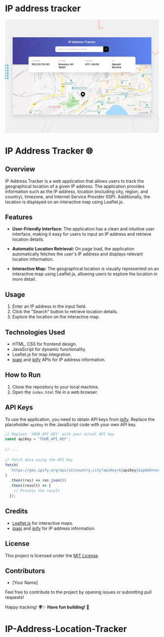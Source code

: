 # IP address tracker

![Design preview for the IP address tracker coding challenge](./design/desktop-preview.jpg)

# IP Address Tracker 🌐

## Overview

IP Address Tracker is a web application that allows users to track the geographical location of a given IP address. The application provides information such as the IP address, location (including city, region, and country), timezone, and Internet Service Provider (ISP). Additionally, the location is displayed on an interactive map using Leaflet.js.

## Features

- **User-Friendly Interface:** The application has a clean and intuitive user interface, making it easy for users to input an IP address and retrieve location details.

- **Automatic Location Retrieval:** On page load, the application automatically fetches the user's IP address and displays relevant location information.

- **Interactive Map:** The geographical location is visually represented on an interactive map using Leaflet.js, allowing users to explore the location in more detail.

## Usage

1. Enter an IP address in the input field.
2. Click the "Search" button to retrieve location details.
3. Explore the location on the interactive map.

## Technologies Used

- HTML, CSS for frontend design.
- JavaScript for dynamic functionality.
- Leaflet.js for map integration.
- [ipapi](https://ipapi.co/) and [ipify](https://geo.ipify.org/) APIs for IP address information.

## How to Run

1. Clone the repository to your local machine.
2. Open the `index.html` file in a web browser.

## API Keys

To use the application, you need to obtain API keys from [ipify](https://geo.ipify.org/). Replace the placeholder `apiKey` in the JavaScript code with your own API key.

```javascript
// Replace 'YOUR_API_KEY' with your actual API key
const apiKey = 'YOUR_API_KEY';

// ...

// Fetch data using the API key
fetch(
  `https://geo.ipify.org/api/v2/country,city?apiKey=${apiKey}&ipAddress=${inputValue}`
)
  .then((res) => res.json())
  .then((result) => {
    // Process the result
  });
```

## Credits

- [Leaflet.js](https://leafletjs.com/) for interactive maps.
- [ipapi](https://ipapi.co/) and [ipify](https://geo.ipify.org/) for IP address information.

## License

This project is licensed under the [MIT License](LICENSE).

## Contributors

- [Your Name]

Feel free to contribute to the project by opening issues or submitting pull requests!

Happy tracking! 🌍✨
**Have fun building!** 🚀
# IP-Address-Location-Tracker
